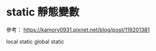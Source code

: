 # static 靜態變數
參考：
https://kamory0931.pixnet.net/blog/post/119201381

local static
global static




